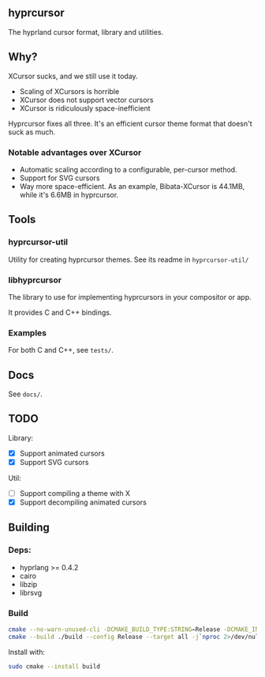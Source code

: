 ## hyprcursor
The hyprland cursor format, library and utilities.

## Why?

XCursor sucks, and we still use it today.
 - Scaling of XCursors is horrible
 - XCursor does not support vector cursors
 - XCursor is ridiculously space-inefficient

Hyprcursor fixes all three. It's an efficient cursor theme format that
doesn't suck as much.

### Notable advantages over XCursor
 - Automatic scaling according to a configurable, per-cursor method.
 - Support for SVG cursors
 - Way more space-efficient. As an example, Bibata-XCursor is 44.1MB, while it's 6.6MB in hyprcursor.

## Tools

### hyprcursor-util

Utility for creating hyprcursor themes. See its readme in `hyprcursor-util/`

### libhyprcursor

The library to use for implementing hyprcursors in your compositor or app.

It provides C and C++ bindings.

### Examples

For both C and C++, see `tests/`.

## Docs

See `docs/`.

## TODO

Library:
 - [x] Support animated cursors
 - [x] Support SVG cursors

Util:
 - [ ] Support compiling a theme with X
 - [x] Support decompiling animated cursors

## Building

### Deps:
 - hyprlang >= 0.4.2
 - cairo
 - libzip
 - librsvg

### Build
```sh
cmake --no-warn-unused-cli -DCMAKE_BUILD_TYPE:STRING=Release -DCMAKE_INSTALL_PREFIX:PATH=/usr -S . -B ./build
cmake --build ./build --config Release --target all -j`nproc 2>/dev/null || getconf NPROCESSORS_CONF`
```

Install with:
```sh
sudo cmake --install build
```
